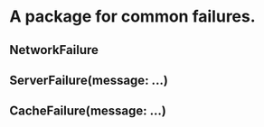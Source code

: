 # A package for common failures.

## NetworkFailure
## ServerFailure(message: ...)
## CacheFailure(message: ...)